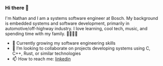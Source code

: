 ### Hi there 👋
I'm Nathan and I am a systems software engineer at Bosch. My background is embedded systems and software development, primarily in automotive/off-highway industry. I love learning, cool tech, music, and spending time with my family. 👨‍👩‍👧‍👦 

- 🌱 Currently growing my software engineering skills
- 🤝 I’m looking to collaborate on projects developing systems using C, C++, Rust, or similar technologies 
- 📫 How to reach me: [linkedin](https://www.linkedin.com/in/nathanpage2/)

<!--
**ndpage/ndpage** is a ✨ _special_ ✨ repository because its `README.md` (this file) appears on your GitHub profile.

Here are some ideas to get you started:


- 🌱 I’m currently learning ...
- 👯 I’m looking to collaborate on ...
- 🤔 I’m looking for help with ...
- 💬 Ask me about ...
- 📫 How to reach me: ...
- 😄 Pronouns: ...
- ⚡ Fun fact: ...
-->
